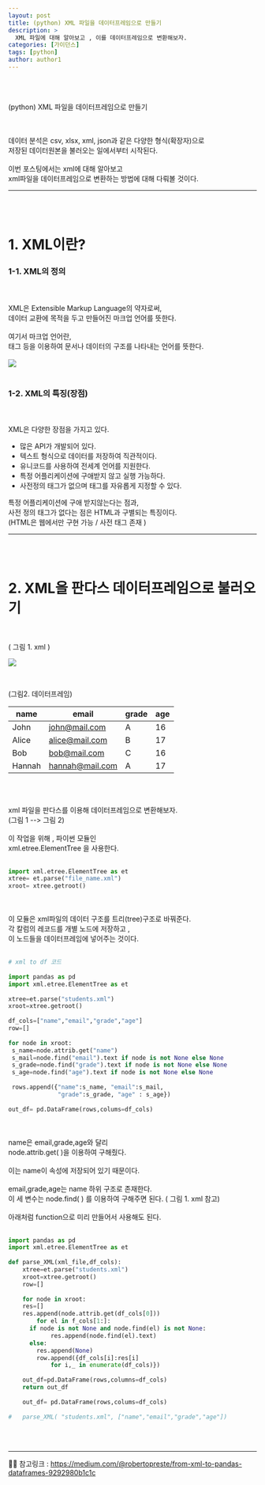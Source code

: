 ```yaml
---
layout: post
title: (python) XML 파일을 데이터프레임으로 만들기
description: >
  XML 파일에 대해 알아보고 , 이를 데이터프레임으로 변환해보자. 
categories: [가이던스]  
tags: [python]  
author: author1
---
```


<br><br>

(python) XML 파일을 데이터프레임으로 만들기

<br><br>
데이터 분석은   csv, xlsx, xml, json과 같은 다양한 형식(확장자)으로<br>
저장된 데이터원본을 불러오는 일에서부터 시작된다.<br><br>이번 포스팅에서는 xml에 대해 알아보고 <br>
xml파일을 데이터프레임으로 변환하는 방법에 대해 다뤄볼 것이다.

---
  
<br><Br>

# 1. XML이란?<br>
  
### 1-1. XML의 정의 <br><br>
<br>XML은 Extensible Markup Language의 약자로써,<br>
데이터 교환에 목적을 두고 만들어진 마크업 언어를 뜻한다.<br><Br>
여기서 마크업 언어란,<br>
태그 등을 이용하여 문서나 데이터의 구조를 나타내는 언어를 뜻한다.<br><br>
![](https://images.velog.io/images/datata29/post/6c53e769-046f-4cc6-98d7-6022959eb651/xml_example.png)
<br><br>

### 1-2. XML의 특징(장점)

<br><br> XML은 다양한 장점을 가지고 있다.<br>

- 많은 API가 개발되어 있다. <br>
- 텍스트 형식으로 데이터를 저장하여 직관적이다.<br>
- 유니코드를 사용하여 전세계 언어를 지원한다. <br>
- 특정 어플리케이션에 구애받지 않고 실행 가능하다.<br>
- 사전정의 태그가 없으며 태그를 자유롭게 지정할 수 있다. <br>  
  
특정 어플리케이션에 구애 받지않는다는 점과, <br>
사전 정의 태그가 없다는 점은  HTML과 구별되는 특징이다.<br>
(HTML은 웹에서만 구현 가능 / 사전 태그 존재 ) <br>
 
---

<br><Br>

# 2. XML을 판다스 데이터프레임으로 불러오기 
  
<br> 

( 그림 1.  xml )

![](https://images.velog.io/images/datata29/post/59ce6381-6c0b-4155-aee5-de9af6039d37/xml_example2.png) 

<br>  

(그림2. 데이터프레임)    


 | name   | email           | grade | age  |
| ------ | --------------- | ----- | ---- |
| John   | john@mail.com   | A     | 16   |
| Alice  | alice@mail.com  | B     | 17   |
| Bob    | bob@mail.com    | C     | 16   |
| Hannah | hannah@mail.com | A     | 17   |


<br><br>

xml 파일을 판다스를 이용해 데이터프레임으로 변환해보자. <br>
(그림 1 --> 그림 2) <br><br> 
  이 작업을 위해 , 파이썬 모듈인 <br>
  xml.etree.ElementTree 을 사용한다.<br><br>
  
```python
import xml.etree.ElementTree as et
xtree= et.parse("file_name.xml")
xroot= xtree.getroot()  
```  
<br><Br>  이 모듈은 xml파일의 데이터 구조를 트리(tree)구조로 바꿔준다.<br>
각 칼럼의 레코드를 개별 노드에 저장하고 , <br>
  이 노드들을 데이터프레임에 넣어주는 것이다. 
<br><Br>

 ```python
# xml to df 코드
  
import pandas as pd
import xml.etree.ElementTree as et
  
xtree=et.parse("students.xml")
xroot=xtree.getroot()
  
df_cols=["name","email","grade","age"]
row=[]
  
for node in xroot:
  s_name=node.attrib.get("name")
  s_mail=node.find("email").text if node is not None else None
  s_grade=node.find("grade").text if node is not None else None
  s_age=node.find("age").text if node is not None else None
  
  rows.append({"name":s_name, "email":s_mail,
               "grade":s_grade, "age" : s_age})
  
 out_df= pd.DataFrame(rows,colums=df_cols) 
```
<br><br> name은 email,grade,age와 달리 <br>
  node.attrib.get( )을 이용하여 구해줬다.   <br><br>
 이는  name이 속성에 저장되어 있기 때문이다.<br><br>
 email,grade,age는 name 하위 구조로 존재한다.<br>
 이 세 변수는 node.find( ) 를 이용하여 구해주면 된다. 
  ( 그림 1. xml 참고)<br><br> 아래처럼  function으로 미리 만들어서 사용해도 된다. <br><br>

```python
import pandas as pd
import xml.etree.ElementTree as et
  
def parse_XML(xml_file,df_cols):  
    xtree=et.parse("students.xml")
    xroot=xtree.getroot()
    row=[]
  
    for node in xroot:
  	res=[]
   	res.append(node.attrib.get(df_cols[0]))
    	for el in f_cols[1:]:
   	  if node is not None and node.find(el) is not None:
     		res.append(node.find(el).text)
  	  else:
   		res.append(None)
        row.append({df_cols[i]:res[i] 
  		    for i,_ in enumerate(df_cols)})
  
    out_df=pd.DataFrame(rows,columns=df_cols)
    return out_df
  
    out_df= pd.DataFrame(rows,colums=df_cols) 
  
#   parse_XML( "students.xml", ["name","email","grade","age"])
``` 

<br><br>
  
  

---  
  
  
✋🏾 참고링크 : https://medium.com/@robertopreste/from-xml-to-pandas-dataframes-9292980b1c1c
  
  